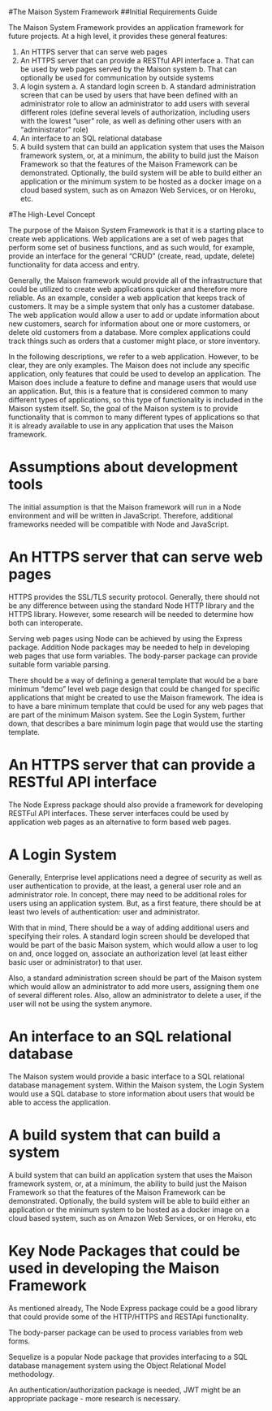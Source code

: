 #The Maison System Framework
##Initial Requirements Guide

The Maison System Framework provides an application framework for future projects.  At a high level, it provides these general features:

1. An HTTPS server that can serve web pages
2. An HTTPS server that can provide a RESTful API interface 
   a. That can be used by web pages served by the Maison system
   b. That can optionally be used for communication by outside systems
3. A login system
   a. A standard login screen
   b. A standard administration screen that can be used by users that have been defined with an administrator role to allow an administrator to add users with several different roles (define several levels of authorization, including users with the lowest “user” role, as well as defining other users with an “administrator” role)
4. An interface to an SQL relational database
5. A build system that can build an application system that uses the Maison framework system, or, at a minimum, the ability to build just the Maison Framework so that the features of the Maison Framework can be demonstrated. Optionally, the build system will be able to build either an application or the minimum system to be hosted as a docker image on a cloud based system, such as on Amazon Web Services, or on Heroku,  etc.

#The High-Level Concept

The purpose of the Maison System Framework is that it is a starting place to create web applications.  Web applications are a set of web pages that perform some set of business functions, and as such would, for example, provide an interface for the general “CRUD” (create, read, update, delete) functionality for data access and entry.

Generally, the Maison framework would provide all of the infrastructure that could be utilized to create web applications quicker and therefore more reliable.  As an example, consider a web  application that keeps track of customers.  It may be a simple system that only has a customer database.  The web application would allow a user to add or update information about new customers, search for information about one or more customers, or delete old customers from a database.  More complex applications could track things such as orders that a customer might place, or store inventory.

In the following descriptions, we refer to a web application.  However, to be clear, they are only examples.  The Maison does not include any specific application, only features that could be used to develop an application.  The Maison does include a feature to define and manage users that would use an application.  But, this is a feature that is considered common to many different types of applications, so this type of functionality is included in the Maison system itself.  So, the goal of the Maison system is to provide functionality that is common to many different types of applications so that it is already available to use in any application that uses the Maison framework.

# Assumptions about development tools

The initial assumption is that the Maison framework will run in a Node environment and will be written in JavaScript.  Therefore, additional frameworks needed will be compatible with Node and JavaScript.

# An HTTPS server that can serve web pages

HTTPS provides the SSL/TLS security protocol. Generally, there should not be any difference between using the standard Node HTTP library and the HTTPS library.  However, some research will be needed to determine how both can interoperate.

Serving web pages using Node can be achieved by using the Express package.  Addition Node packages may be needed to help in developing web pages that use form variables.  The body-parser package can provide suitable form variable parsing.

There should be a way of defining a general template that would be a bare minimum “demo” level web page design that could be changed for specific applications that might be created to use the Maison framework.  The idea is to have a bare minimum template that could be used for any web pages that are part of the minimum Maison system.  See the Login System, further down, that describes a bare minimum login page that would use the starting template.

# An HTTPS server that can provide a RESTful API interface

The Node Express package should also provide a framework for developing RESTFul API interfaces.  These server interfaces could be used by application web pages as an alternative to form based web pages.

# A Login System

Generally, Enterprise level applications need a degree of security as well as user authentication to provide, at the least, a general user role and an administrator role.  In concept, there may need to be additional roles for users using an application system.  But, as a first feature, there should be at least two levels of authentication: user and administrator.

With that in mind, There should be a way of adding additional users and specifying their roles. A  standard login screen should be developed that would be part of the basic Maison system, which would allow a user to log on and, once logged on, associate an authorization level (at least either basic user or administrator) to that user. 

Also, a standard administration screen should be part of the Maison system which would allow an administrator to add more users, assigning them one of several different roles.  Also, allow an administrator to delete a user, if the user will not be using the system anymore.

# An interface to an SQL relational database

The Maison system would provide a basic interface to a SQL relational database management system.  Within the Maison system, the Login System would use a SQL database to store information about users that would be able to access the application.

# A build system that can build a system

A build system that can build an application system that uses the Maison framework system, or, at a minimum, the ability to build just the Maison Framework so that the features of the Maison Framework can be demonstrated. Optionally, the build system will be able to build either an application or the minimum system to be hosted as a docker image on a cloud based system, such as on Amazon Web Services, or on Heroku,  etc

# Key Node Packages that could be used in developing the Maison Framework

As mentioned already, The Node Express package could be a good library that could provide some of the HTTP/HTTPS and RESTApi functionality.

The body-parser package can be used to process variables from web forms.

Sequelize is a popular Node package that provides interfacing to a SQL database management system using the Object Relational Model methodology.

An authentication/authorization package is needed,  JWT might be an appropriate package - more research is necessary.

